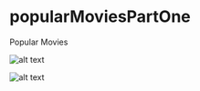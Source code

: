 # popularMoviesPartOne
Popular Movies
 
![alt text](https://github.com/rodrigosenger/popularMoviesPartOne/tree/master/app/libs/imgs/popularMovies.png)
 
![alt text](https://github.com/rodrigosenger/popularMoviesPartOne/tree/master/app/libs/imgs/popularMovies2.png)
